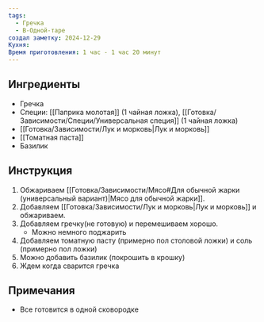 ```yaml
---
tags:
  - Гречка
  - В-Одной-таре
создал заметку: 2024-12-29
Кухня: 
Время приготовления: 1 час - 1 час 20 минут
---
```

## Ингредиенты  
- Гречка
- Специи: [[Паприка молотая]] (1 чайная ложка), [[Готовка/Зависимости/Специи/Универсальная специя]] (1 чайная ложка)
- [[Готовка/Зависимости/Лук и морковь|Лук и морковь]]
- [[Томатная паста]]
- Базилик

## Инструкция  
1. Обжариваем [[Готовка/Зависимости/Мясо#Для обычной жарки (универсальный вариант)|Мясо для обычной жарки]].
2. Добавляем [[Готовка/Зависимости/Лук и морковь|Лук и морковь]] и обжариваем.
3. Добавляем гречку(не готовую) и перемешиваем хорошо.
   - Можно немного поджарить
4. Добавляем томатную пасту (примерно пол столовой ложки) и соль (примерно пол ложки)
5. Можно добавить базилик (покрошить в крошку)
6. Ждем когда сварится гречка

## Примечания  
- Все готовится в одной сковородке
